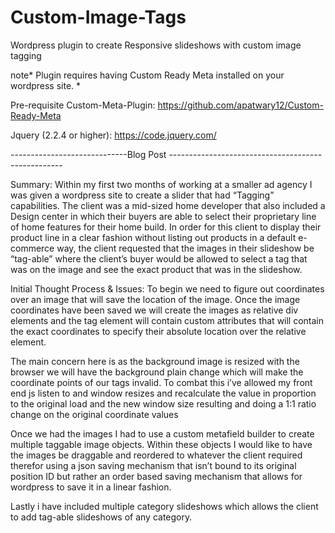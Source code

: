 # Custom-Image-Tags
Wordpress plugin to create Responsive slideshows with custom image tagging


note* Plugin requires having Custom Ready Meta installed on your wordpress site. *

Pre-requisite
Custom-Meta-Plugin: https://github.com/apatwary12/Custom-Ready-Meta 

Jquery (2.2.4 or higher): https://code.jquery.com/



-----------------------------Blog Post ---------------------------------------------------

Summary:
Within my first two months of working at a smaller ad agency I was given a wordpress site to create a slider that had “Tagging” capabilities. The client was a mid-sized home developer that also included a Design center in which their buyers are able to select their proprietary line of home features for their home build. In order for this client to display their product line in a clear fashion without listing out products in a default e-commerce way, the client requested that the images in their slideshow be “tag-able” where the client’s buyer would be allowed to select a tag that was on the image and see the exact product that was in the slideshow.

Initial Thought Process & Issues: 
To begin we need to figure out coordinates over an image that will save the location of the image. Once the image coordinates have been saved we will create the images as relative div elements and the tag element will contain custom attributes that will contain the exact coordinates to specify their absolute location over the relative element.

The main concern here is as the background image is resized with the browser we will have the background plain change which will make the coordinate points of our tags invalid. To combat this i’ve allowed my front end js listen to and window resizes and recalculate the value in proportion to the original load and the new window size resulting and doing a 1:1 ratio change on the original coordinate values

Once we had the images I had to use a custom metafield builder to create multiple taggable image objects. Within these objects I would like to have the images be draggable and reordered to whatever the client required therefor using a json saving mechanism that isn’t bound to its original position ID but rather an order based saving mechanism that allows for wordpress to save it in a linear fashion.

Lastly i have included multiple category slideshows which allows the client to add tag-able slideshows of any category. 
